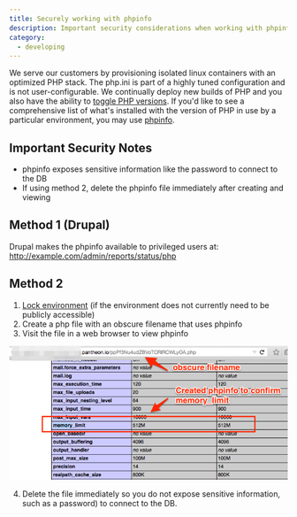 ```yaml
---
title: Securely working with phpinfo
description: Important security considerations when working with phpinfo on Pantheon
category:
  - developing
---
```

We serve our customers by provisioning isolated linux containers with an optimized PHP stack. The php.ini is part of a highly tuned configuration and is not user-configurable.
We continually deploy new builds of PHP and you also have the ability to [toggle PHP versions](
https://pantheon.io/docs/articles/sites/settings/toggling-between-php-versions/). If you'd like to see
a comprehensive list of what's installed with the version of PHP in use by a particular environment, you may use [phpinfo](http://php.net/manual/en/function.phpinfo.php).

## **Important Security Notes**

 * phpinfo exposes sensitive information like the password to connect to the DB
 * If using method 2, delete the phpinfo file immediately after creating and viewing


## Method 1 (Drupal)

Drupal makes the phpinfo available to privileged users at: http://example.com/admin/reports/status/php


## Method 2

1. [Lock environment](https://pantheon.io/docs/articles/sites/security/locking-your-site/)  (if the environment does not currently need to be publicly accessible)
2. Create a php file with an obscure filename that uses phpinfo
3. Visit the file in a web browser to view phpinfo

 ![obscure-phpinfo-filename](/source/docs/assets/images/obscure-phpinfo-delete-immediately.png)

4. Delete the file immediately so you do not expose sensitive information, such as a password) to connect to the DB.

